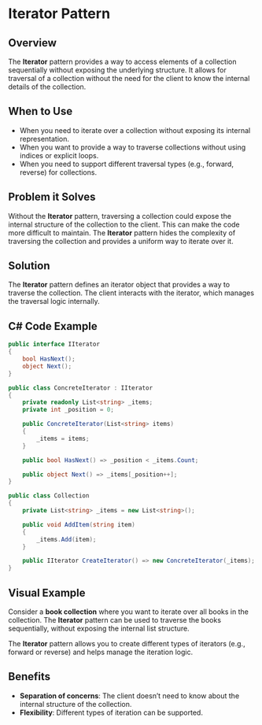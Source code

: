 # Iterator Pattern

## Overview

The **Iterator** pattern provides a way to access elements of a collection sequentially without exposing the underlying structure. It allows for traversal of a collection without the need for the client to know the internal details of the collection.

## When to Use

- When you need to iterate over a collection without exposing its internal representation.
- When you want to provide a way to traverse collections without using indices or explicit loops.
- When you need to support different traversal types (e.g., forward, reverse) for collections.

## Problem it Solves

Without the **Iterator** pattern, traversing a collection could expose the internal structure of the collection to the client. This can make the code more difficult to maintain. The **Iterator** pattern hides the complexity of traversing the collection and provides a uniform way to iterate over it.

## Solution

The **Iterator** pattern defines an iterator object that provides a way to traverse the collection. The client interacts with the iterator, which manages the traversal logic internally.

## C# Code Example

``` C#
public interface IIterator
{
    bool HasNext();
    object Next();
}

public class ConcreteIterator : IIterator
{
    private readonly List<string> _items;
    private int _position = 0;

    public ConcreteIterator(List<string> items)
    {
        _items = items;
    }

    public bool HasNext() => _position < _items.Count;

    public object Next() => _items[_position++];
}

public class Collection
{
    private List<string> _items = new List<string>();

    public void AddItem(string item)
    {
        _items.Add(item);
    }

    public IIterator CreateIterator() => new ConcreteIterator(_items);
}
```

## Visual Example

Consider a **book collection** where you want to iterate over all books in the collection. The **Iterator** pattern can be used to traverse the books sequentially, without exposing the internal list structure.

The **Iterator** pattern allows you to create different types of iterators (e.g., forward or reverse) and helps manage the iteration logic.

## Benefits

- **Separation of concerns**: The client doesn’t need to know about the internal structure of the collection.
- **Flexibility**: Different types of iteration can be supported.
